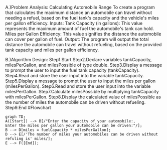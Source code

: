 A.)Problem Analysis: Calculating Automobile Range
 To create a program that calculates the maximum distance an automobile can travel without needing a refuel, based on the fuel tank's capacity and the vehicle's miles per gallon efficiency.
 Inputs:
  Tank Capacity (in gallons): This value represents the maximum amount of fuel the automobile's tank can hold.
  Miles per Gallon Efficiency: This value signifies the distance the automobile can cover per gallon of fuel.
 Output:
  The program will output the total distance the automobile can travel without refueling, based on the provided tank capacity and miles per gallon efficiency.
  
B.)Algorithm Design:
  Step1.Start
  Step2.Declare variables tankCapacity, milesPerGallon, and milesPossible of type double.
  Step3.Display a message to prompt the user to input the fuel tank capacity (tankCapacity).
  Step4.Read and store the user input into the variable tankCapacity.
  Step5.Display a message to prompt the user to input the miles per gallon (milesPerGallon).
  Step6.Read and store the user input into the variable milesPerGallon.
  Step7.Calculate milesPossible by multiplying tankCapacity with milesPerGallon.
  Step8.Display the calculated value of milesPossible as the number of miles the automobile can be driven without refueling.
  Step9.End
#Flowchart
``` mermaid
graph TD;
A([Start]) --> B[/"Enter the capacity of your automobile:,
Enter the miles per gallon your automobile can be driven:"/];
B --> D[miles = fuelCapacity * milesPerGallon];
D --> E[/'The number of miles your automobiles can be driven without refuling is' miles/];
E --> F([End]);
```
